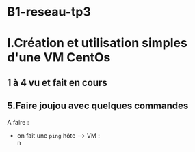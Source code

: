 # B1-reseau-tp3



# I.Création et utilisation simples d'une VM CentOs    

## 1 à 4 vu et fait en cours

## 5.Faire joujou avec quelques commandes
  
A faire :  
* on fait une `ping` hôte --> VM :  
  n
  